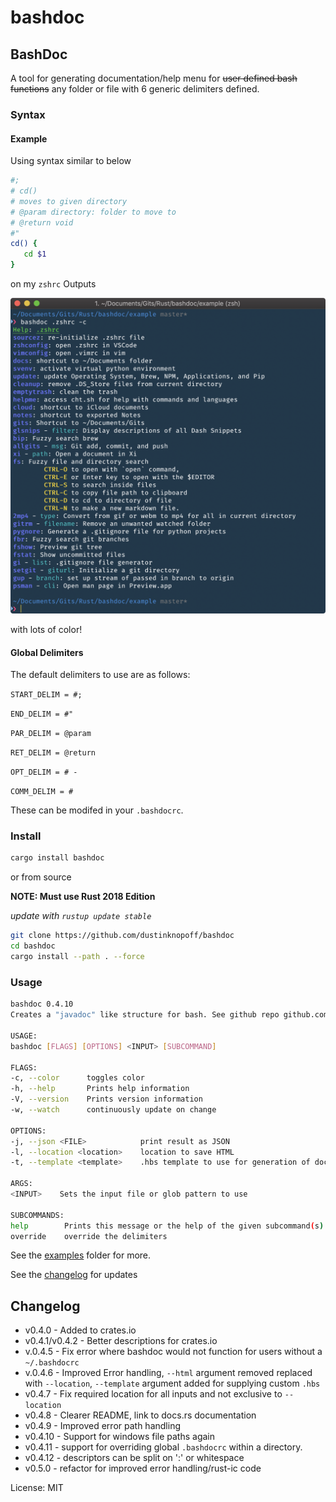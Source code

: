 # bashdoc

## BashDoc

A tool for generating documentation/help menu for ~~user defined bash functions~~ any folder or file with 6 generic delimiters defined.

### Syntax

#### Example

Using syntax similar to below

```bash
#;
# cd()
# moves to given directory
# @param directory: folder to move to
# @return void
#"
cd() {
   cd $1
}
```

on my `zshrc` Outputs

![](https://github.com/dustinknopoff/bashdoc/raw/master/example/zshrc.png)

with lots of color!

#### Global Delimiters

The default delimiters to use are as follows:

`START_DELIM = #;`

`END_DELIM = #"`

`PAR_DELIM = @param`

`RET_DELIM = @return`

`OPT_DELIM = # -`

`COMM_DELIM = #`

These can be modifed in your `.bashdocrc`.

### Install

```bash
cargo install bashdoc
```

or from source

**NOTE: Must use Rust 2018 Edition**

_update with `rustup update stable`_

```bash
git clone https://github.com/dustinknopoff/bashdoc
cd bashdoc
cargo install --path . --force
```

### Usage

```bash
bashdoc 0.4.10
Creates a "javadoc" like structure for bash. See github repo github.com/dustinknopoff/bashdoc for information on formatting.

USAGE:
bashdoc [FLAGS] [OPTIONS] <INPUT> [SUBCOMMAND]

FLAGS:
-c, --color      toggles color
-h, --help       Prints help information
-V, --version    Prints version information
-w, --watch      continuously update on change

OPTIONS:
-j, --json <FILE>            print result as JSON
-l, --location <location>    location to save HTML
-t, --template <template>    .hbs template to use for generation of documentation

ARGS:
<INPUT>    Sets the input file or glob pattern to use

SUBCOMMANDS:
help        Prints this message or the help of the given subcommand(s)
override    override the delimiters
```

See the [examples](https://github.com/dustinknopoff/bashdoc/tree/master/example) folder for more.

See the [changelog](https://github.com/dustinknopoff/bashdoc/blob/master/CHANGELOG.md) for updates

## Changelog

- v0.4.0 - Added to crates.io
- v0.4.1/v0.4.2 - Better descriptions for crates.io
- v.0.4.5 - Fix error where bashdoc would not function for users without a `~/.bashdocrc`
- v.0.4.6 - Improved Error handling, `--html` argument removed replaced with `--location`, `--template` argument added for supplying custom `.hbs`
- v0.4.7 - Fix required location for all inputs and not exclusive to `--location`
- v0.4.8 - Clearer README, link to docs.rs documentation
- v0.4.9 - Improved error path handling
- v0.4.10 - Support for windows file paths again
- v0.4.11 - support for overriding global `.bashdocrc` within a directory.
- v0.4.12 - descriptors can be split on ':' or whitespace
- v0.5.0 - refactor for improved error handling/rust-ic code

License: MIT
